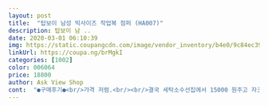 ```yaml
---
layout: post 
title:  "탑보이 남성 빅사이즈 작업복 점퍼 (HA007)" 
description: 탑보이 남 ..
date: 2020-03-01 06:10:39 
img: https://static.coupangcdn.com/image/vendor_inventory/b4e0/9c84ec395a586fa5bdd3d2837a2c26ba5a86c993e8a833320749e2c7f49a.jpg 
linkUrl: https://coupa.ng/brMgkI 
categories: [1002] 
color: 006064 
price: 18800 
author: Ask View Shop 
cont:  "●구매후기●<br/>가격 저렴.<br/><br/>결국 세탁소수선집에서 15000 원주고 자크 새거로 갈았다는 .<br/>.<br/><br/>계속 입고 있어도 불편함이 적어 좋았습니다<br/>그런데 이 작업복은 그렇게 두껍지 않아 움직이기도 편하고<br/>딱 제가 찾던 작업복이였어요<br/>마스크가 되는 사람이라면 그냥 일상 캐쥬얼 잠바로도 무난해요.<br/><br/>배송도 빨라 만족합니다!<br/>싸게 사서 맘에 듭니다.<br/><br/>얇은 느낌이라 쳐도 실내에서 입거나 요즘 봄날씨에는 밖에서도 충분히 따뜻함.<br/><br/>입고 있으면 덥고 막상 벗고 쉬다보면 춥고... <br/><br/>자크가 부실해요<br/>작업복을 입어야할지 벗어야할지 애매하더라고요<br/>작업복이라고 하는데 그냥 일상복으로도 무난함.<br/><br/>작업중 움직이는 일이 많다보니 특히 요즘 같은 날씨에는<br/>잘못기웠다가 자크가 이빨이 다나감,,<br/>" 
---
```

